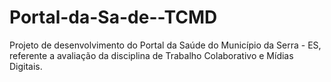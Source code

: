 # Portal-da-Sa-de--TCMD
Projeto de desenvolvimento do Portal da Saúde do Município da Serra - ES, referente a avaliação da disciplina de Trabalho Colaborativo e Mídias Digitais.
